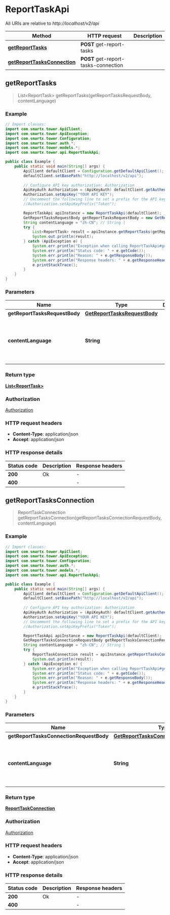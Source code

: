 # ReportTaskApi

All URIs are relative to *http://localhost/v2/api*

Method | HTTP request | Description
------------- | ------------- | -------------
[**getReportTasks**](ReportTaskApi.md#getReportTasks) | **POST** get-report-tasks | 
[**getReportTasksConnection**](ReportTaskApi.md#getReportTasksConnection) | **POST** get-report-tasks-connection | 



## getReportTasks

> List&lt;ReportTask&gt; getReportTasks(getReportTasksRequestBody, contentLanguage)



### Example

```java
// Import classes:
import com.smartx.tower.ApiClient;
import com.smartx.tower.ApiException;
import com.smartx.tower.Configuration;
import com.smartx.tower.auth.*;
import com.smartx.tower.models.*;
import com.smartx.tower.api.ReportTaskApi;

public class Example {
    public static void main(String[] args) {
        ApiClient defaultClient = Configuration.getDefaultApiClient();
        defaultClient.setBasePath("http://localhost/v2/api");
        
        // Configure API key authorization: Authorization
        ApiKeyAuth Authorization = (ApiKeyAuth) defaultClient.getAuthentication("Authorization");
        Authorization.setApiKey("YOUR API KEY");
        // Uncomment the following line to set a prefix for the API key, e.g. "Token" (defaults to null)
        //Authorization.setApiKeyPrefix("Token");

        ReportTaskApi apiInstance = new ReportTaskApi(defaultClient);
        GetReportTasksRequestBody getReportTasksRequestBody = new GetReportTasksRequestBody(); // GetReportTasksRequestBody | 
        String contentLanguage = "zh-CN"; // String | 
        try {
            List<ReportTask> result = apiInstance.getReportTasks(getReportTasksRequestBody, contentLanguage);
            System.out.println(result);
        } catch (ApiException e) {
            System.err.println("Exception when calling ReportTaskApi#getReportTasks");
            System.err.println("Status code: " + e.getCode());
            System.err.println("Reason: " + e.getResponseBody());
            System.err.println("Response headers: " + e.getResponseHeaders());
            e.printStackTrace();
        }
    }
}
```

### Parameters


Name | Type | Description  | Notes
------------- | ------------- | ------------- | -------------
 **getReportTasksRequestBody** | [**GetReportTasksRequestBody**](GetReportTasksRequestBody.md)|  |
 **contentLanguage** | **String**|  | [optional] [default to en-US] [enum: zh-CN, en-US]

### Return type

[**List&lt;ReportTask&gt;**](ReportTask.md)

### Authorization

[Authorization](../README.md#Authorization)

### HTTP request headers

- **Content-Type**: application/json
- **Accept**: application/json


### HTTP response details
| Status code | Description | Response headers |
|-------------|-------------|------------------|
| **200** | Ok |  -  |
| **400** |  |  -  |


## getReportTasksConnection

> ReportTaskConnection getReportTasksConnection(getReportTasksConnectionRequestBody, contentLanguage)



### Example

```java
// Import classes:
import com.smartx.tower.ApiClient;
import com.smartx.tower.ApiException;
import com.smartx.tower.Configuration;
import com.smartx.tower.auth.*;
import com.smartx.tower.models.*;
import com.smartx.tower.api.ReportTaskApi;

public class Example {
    public static void main(String[] args) {
        ApiClient defaultClient = Configuration.getDefaultApiClient();
        defaultClient.setBasePath("http://localhost/v2/api");
        
        // Configure API key authorization: Authorization
        ApiKeyAuth Authorization = (ApiKeyAuth) defaultClient.getAuthentication("Authorization");
        Authorization.setApiKey("YOUR API KEY");
        // Uncomment the following line to set a prefix for the API key, e.g. "Token" (defaults to null)
        //Authorization.setApiKeyPrefix("Token");

        ReportTaskApi apiInstance = new ReportTaskApi(defaultClient);
        GetReportTasksConnectionRequestBody getReportTasksConnectionRequestBody = new GetReportTasksConnectionRequestBody(); // GetReportTasksConnectionRequestBody | 
        String contentLanguage = "zh-CN"; // String | 
        try {
            ReportTaskConnection result = apiInstance.getReportTasksConnection(getReportTasksConnectionRequestBody, contentLanguage);
            System.out.println(result);
        } catch (ApiException e) {
            System.err.println("Exception when calling ReportTaskApi#getReportTasksConnection");
            System.err.println("Status code: " + e.getCode());
            System.err.println("Reason: " + e.getResponseBody());
            System.err.println("Response headers: " + e.getResponseHeaders());
            e.printStackTrace();
        }
    }
}
```

### Parameters


Name | Type | Description  | Notes
------------- | ------------- | ------------- | -------------
 **getReportTasksConnectionRequestBody** | [**GetReportTasksConnectionRequestBody**](GetReportTasksConnectionRequestBody.md)|  |
 **contentLanguage** | **String**|  | [optional] [default to en-US] [enum: zh-CN, en-US]

### Return type

[**ReportTaskConnection**](ReportTaskConnection.md)

### Authorization

[Authorization](../README.md#Authorization)

### HTTP request headers

- **Content-Type**: application/json
- **Accept**: application/json


### HTTP response details
| Status code | Description | Response headers |
|-------------|-------------|------------------|
| **200** | Ok |  -  |
| **400** |  |  -  |

